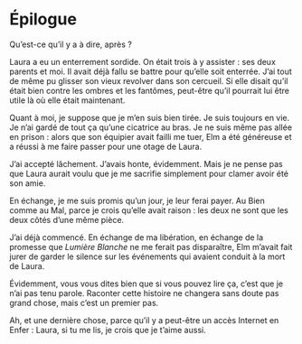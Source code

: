 Épilogue
========

Qu’est-ce qu’il y a à dire, après ?

Laura a eu un enterrement sordide. On était trois à y assister : ses
deux parents et moi. Il avait déjà fallu se battre pour qu’elle soit
enterrée. J’ai tout de même pu glisser son vieux revolver dans son
cercueil. Si elle disait qu’il était bien contre les ombres et les
fantômes, peut-être qu’il pourrait lui être utile là où elle était
maintenant.

Quant à moi, je suppose que je m’en suis bien tirée. Je suis toujours en
vie. Je n’ai gardé de tout ça qu’une cicatrice au bras. Je ne suis même
pas allée en prison : alors que son équipier avait failli me tuer, Elm a
été généreuse et a réussi à me faire passer pour une otage de Laura.

J’ai accepté lâchement. J’avais honte, évidemment. Mais je ne pense pas
que Laura aurait voulu que je me sacrifie simplement pour clamer avoir
été son amie.

En échange, je me suis promis qu’un jour, je leur ferai payer. Au Bien
comme au Mal, parce je crois qu’elle avait raison : les deux ne sont que
les deux côtés d’une même pièce.

J’ai déjà commencé. En échange de ma libération, en échange de la
promesse que *Lumière Blanche* ne me ferait pas disparaître, Elm m’avait
fait jurer de garder le silence sur les événements qui avaient conduit à
la mort de Laura.

Évidemment, vous vous dites bien que si vous pouvez lire ça, c’est que
je n’ai pas tenu parole. Raconter cette histoire ne changera sans doute
pas grand chose, mais c’est un premier pas.

Ah, et une dernière chose, parce qu’il y a peut-être un accès Internet
en Enfer : Laura, si tu me lis, je crois que je t’aime aussi.
